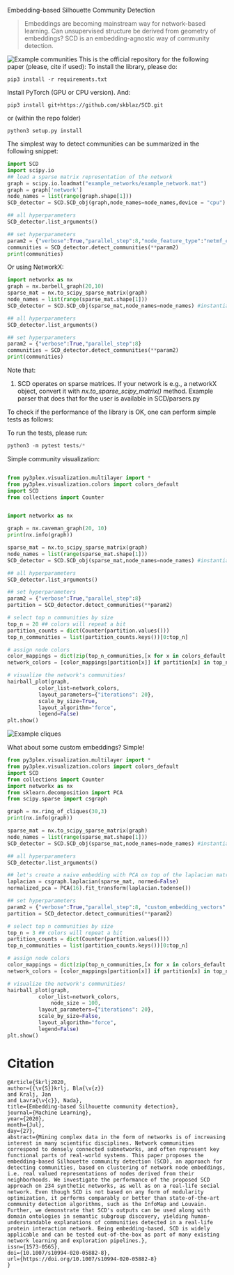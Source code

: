 Embedding-based Silhouette Community Detection

> Embeddings are becoming mainstream way for network-based learning.
> Can unsupervised structure be derived from geometry of embeddings?
> SCD is an embedding-agnostic way of community detection.

![Example communities](figures/comdet.png)
This is the official repository for the following paper (please, cite if used):
To install the library, please do:

```
pip3 install -r requirements.txt
```

Install PyTorch (GPU or CPU version). And:

```
pip3 install git+https://github.com/skblaz/SCD.git
```

or (within the repo folder)


```
python3 setup.py install
```

The simplest way to detect communities can be summarized in the following snippet:

```python
import SCD
import scipy.io
## load a sparse matrix representation of the network
graph = scipy.io.loadmat("example_networks/example_network.mat")
graph = graph['network']
node_names = list(range(graph.shape[1]))
SCD_detector = SCD.SCD_obj(graph,node_names=node_names,device = "cpu") #instantiate, set to gpu for gpu use.

## all hyperparameters
SCD_detector.list_arguments()

## set hyperparameters
param2 = {"verbose":True,"parallel_step":8,"node_feature_type":"netmf_embedding"} # or ppr_embedding
communities = SCD_detector.detect_communities(**param2)
print(communities)
```

Or using NetworkX:

```python
import networkx as nx
graph = nx.barbell_graph(20,10)
sparse_mat = nx.to_scipy_sparse_matrix(graph)
node_names = list(range(sparse_mat.shape[1]))
SCD_detector = SCD.SCD_obj(sparse_mat,node_names=node_names) #instantiate

## all hyperparameters
SCD_detector.list_arguments()

## set hyperparameters
param2 = {"verbose":True,"parallel_step":8}
communities = SCD_detector.detect_communities(**param2)
print(communities)

```


Note that:
1. SCD operates on sparse matrices. If your network is e.g., a networkX object, convert it with *nx.to_sparse_scipy_matrix()* method. Example parser that does that for the user is available in SCD/parsers.py

To check if the performance of the library is OK, one can perform simple tests as follows:

To run the tests, please run:

```python
python3 -m pytest tests/*

```

Simple community visualization:
```python

from py3plex.visualization.multilayer import *
from py3plex.visualization.colors import colors_default
import SCD
from collections import Counter


import networkx as nx

graph = nx.caveman_graph(20, 10)
print(nx.info(graph))

sparse_mat = nx.to_scipy_sparse_matrix(graph)
node_names = list(range(sparse_mat.shape[1]))
SCD_detector = SCD.SCD_obj(sparse_mat,node_names=node_names) #instantiate

## all hyperparameters
SCD_detector.list_arguments()

## set hyperparameters
param2 = {"verbose":True,"parallel_step":8}
partition = SCD_detector.detect_communities(**param2)

# select top n communities by size
top_n = 20 ## colors will repeat a bit
partition_counts = dict(Counter(partition.values()))
top_n_communities = list(partition_counts.keys())[0:top_n]

# assign node colors
color_mappings = dict(zip(top_n_communities,[x for x in colors_default if x != "black"][0:top_n]))
network_colors = [color_mappings[partition[x]] if partition[x] in top_n_communities else "black" for x in graph.nodes()]

# visualize the network's communities!
hairball_plot(graph,
	      color_list=network_colors,
	      layout_parameters={"iterations": 20},
	      scale_by_size=True,
	      layout_algorithm="force",
	      legend=False)
plt.show()

```


![Example cliques](figures/cliques.png)


What about some custom embeddings? Simple!

```python
from py3plex.visualization.multilayer import *
from py3plex.visualization.colors import colors_default
import SCD
from collections import Counter
import networkx as nx
from sklearn.decomposition import PCA
from scipy.sparse import csgraph

graph = nx.ring_of_cliques(30,3)
print(nx.info(graph))

sparse_mat = nx.to_scipy_sparse_matrix(graph)
node_names = list(range(sparse_mat.shape[1]))
SCD_detector = SCD.SCD_obj(sparse_mat,node_names=node_names) #instantiate

## all hyperparameters
SCD_detector.list_arguments()

## let's create a naive embedding with PCA on top of the laplacian matrix
laplacian = csgraph.laplacian(sparse_mat, normed=False)
normalized_pca = PCA(16).fit_transform(laplacian.todense())

## set hyperparameters
param2 = {"verbose":True,"parallel_step":8, "custom_embedding_vectors":normalized_pca}
partition = SCD_detector.detect_communities(**param2)

# select top n communities by size
top_n = 3 ## colors will repeat a bit
partition_counts = dict(Counter(partition.values()))
top_n_communities = list(partition_counts.keys())[0:top_n]

# assign node colors
color_mappings = dict(zip(top_n_communities,[x for x in colors_default if x != "black"][0:top_n]))
network_colors = [color_mappings[partition[x]] if partition[x] in top_n_communities else "black" for x in graph.nodes()]

# visualize the network's communities!
hairball_plot(graph,
	      color_list=network_colors,
              node_size = 100,
	      layout_parameters={"iterations": 20},
	      scale_by_size=False,
	      layout_algorithm="force",
	      legend=False)
plt.show()
```


# Citation
```
@Article{Škrlj2020,
author={{\v{S}}krlj, Bla{\v{z}}
and Kralj, Jan
and Lavra{\v{c}}, Nada},
title={Embedding-based Silhouette community detection},
journal={Machine Learning},
year={2020},
month={Jul},
day={27},
abstract={Mining complex data in the form of networks is of increasing interest in many scientific disciplines. Network communities correspond to densely connected subnetworks, and often represent key functional parts of real-world systems. This paper proposes the embedding-based Silhouette community detection (SCD), an approach for detecting communities, based on clustering of network node embeddings, i.e. real valued representations of nodes derived from their neighborhoods. We investigate the performance of the proposed SCD approach on 234 synthetic networks, as well as on a real-life social network. Even though SCD is not based on any form of modularity optimization, it performs comparably or better than state-of-the-art community detection algorithms, such as the InfoMap and Louvain. Further, we demonstrate that SCD's outputs can be used along with domain ontologies in semantic subgroup discovery, yielding human-understandable explanations of communities detected in a real-life protein interaction network. Being embedding-based, SCD is widely applicable and can be tested out-of-the-box as part of many existing network learning and exploration pipelines.},
issn={1573-0565},
doi={10.1007/s10994-020-05882-8},
url={https://doi.org/10.1007/s10994-020-05882-8}
}

```

